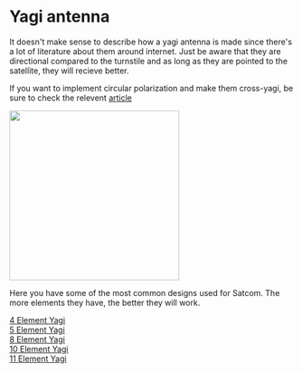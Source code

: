 # Yagi antenna

It doesn't make sense to describe how a yagi antenna is made since there's a lot of literature about them around internet.
Just be aware that they are directional compared to the turnstile and as long as they are pointed to the satellite, they will recieve better.
  
If you want to implement circular polarization and make them cross-yagi, be sure to check the relevent [article](/polarization.md)  

<img height="300" src="/../_img/antennas/yagi_ex.jpg" />

Here you have some of the most common designs used for Satcom. The more elements they have, the better they will work.  

[4 Element Yagi](https://satcomradio.github.io/_pdf/antennas/4EL.pdf)  
[5 Element Yagi](https://satcomradio.github.io/_pdf/antennas/5EL.pdf)  
[8 Element Yagi](https://satcomradio.github.io/_pdf/antennas/8EL.pdf)  
[10 Element Yagi](https://satcomradio.github.io/_pdf/antennas/10EL.pdf)  
[11 Element Yagi](https://satcomradio.github.io/_pdf/antennas/11EL.pdf)  

